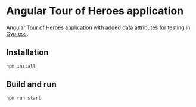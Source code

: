 # Angular Tour of Heroes application
Angular [Tour of Heroes application](https://angular.io/tutorial) with added data attributes for testing in [Cypress](https://github.com/Krishoot3/cypress-testing-toh).

## Installation
```
npm install
```

## Build and run
```
npm run start
```